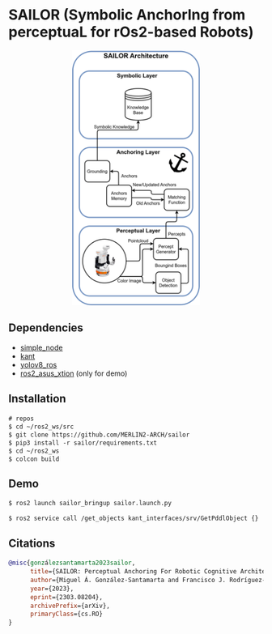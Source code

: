 # SAILOR (Symbolic AnchorIng from perceptuaL for rOs2-based Robots)



<p align="center">
  <img src="./docs/architecture.png" width="50%" />
</p>

## Dependencies
   - [simple_node](https://github.com/uleroboticsgroup/simple_node)
   - [kant](https://github.com/uleroboticsgroup/kant)
   - [yolov8_ros](https://github.com/mgonzs13/yolov8_ros/tree/b6fb30608764d4f13619e16e10524c5b60bf35e5)
   - [ros2_asus_xtion](https://github.com/mgonzs13/ros2_asus_xtion) (only for demo)


## Installation


```shell
# repos
$ cd ~/ros2_ws/src
$ git clone https://github.com/MERLIN2-ARCH/sailor
$ pip3 install -r sailor/requirements.txt
$ cd ~/ros2_ws
$ colcon build
```

## Demo

```shell
$ ros2 launch sailor_bringup sailor.launch.py
```

```shell
$ ros2 service call /get_objects kant_interfaces/srv/GetPddlObject {}
```

## Citations

```bibtex
@misc{gonzálezsantamarta2023sailor,
      title={SAILOR: Perceptual Anchoring For Robotic Cognitive Architectures}, 
      author={Miguel Á. González-Santamarta and Francisco J. Rodríguez-Lera and Vicente Matellán Olivera},
      year={2023},
      eprint={2303.08204},
      archivePrefix={arXiv},
      primaryClass={cs.RO}
}
```

